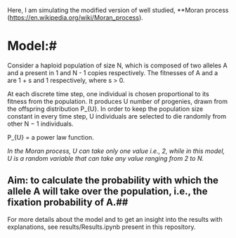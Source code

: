 Here, I am simulating the modified version of well studied, **Moran process (https://en.wikipedia.org/wiki/Moran_process).

# Model:#

Consider a haploid population of size N, which is composed of two alleles A and a present in 1 and N - 1 copies respectively. The fitnesses of A and a are 1 + s and 1 respectively, where s > 0. 

At each discrete time step, one individual is chosen proportional to its fitness from the population.
It produces U number of progenies, drawn from the offspring distribution P_{U}. In order to keep the population size constant in every time step, U individuals are selected to die randomly from other N − 1 individuals.

P_{U} = a power law function.

 *In the Moran process, U can take only one value i.e., 2, while in this model, U is a random variable that can take any value ranging from 2 to N.*

## Aim: to calculate the probability with which the allele A will take over the population, i.e., the fixation probability of A.##

For more details about the model and to get an insight into the results with explanations, see results/Results.ipynb present in this repository. 
